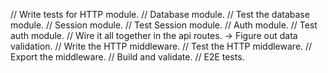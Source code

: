// Write tests for HTTP module.
// Database module.
// Test the database module.
// Session module.
// Test Session module. 
// Auth module.
// Test auth module.
// Wire it all together in the api routes. -> Figure out data validation.
// Write the HTTP middleware.
// Test the HTTP middleware.
// Export the middleware.
// Build and validate.
// E2E tests.
